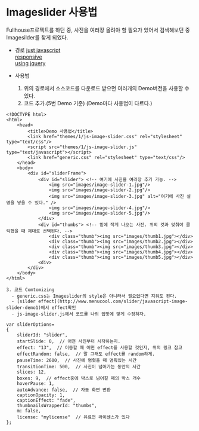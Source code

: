 # Imageslider 사용법
  Fullhouse프로젝트를 하던 중, 사진을 여러장 올려야 할 필요가 있어서 검색해보던 중 Imagesilder를 찾게 되었다.<br>
  - 경로
    [just javascript](http://www.menucool.com/javascript-image-slider)<br>
    [responsive](http://www.menucool.com/responsive-slider)<br>
    [using jquery](http://www.menucool.com/jquery-slider)

  - 사용법
    1. 위의 경로에서 소스코드를 다운로드 받으면 여러개의 Demo버전을 사용할 수 있다.<br>
    2. 코드 추가.(5번 Demo 기준) (Demo마다 사용법이 다르다.)
```
<!DOCTYPE html>
<html> 
	<head>
		<title>Demo 사용법</title>
		<link href="themes/1/js-image-slider.css" rel="stylesheet" type="text/css"/>
		<script src="themes/1/js-image-slider.js" type="text/javascript"></script>
		<link href="generic.css" rel="stylesheet" type="text/css"/>
	</head>
	<body>
		<div id="sliderFrame">
			<div id="slider"> <!-- 여기에 사진을 여러장 추가 가능. -->
				<img src="images/image-slider-1.jpg"/>
				<img src="images/image-slider-2.jpg"/>
				<img src="images/image-slider-3.jpg" alt="여기에 사진 설명을 넣을 수 있다." />
				<img src="images/image-slider-4.jpg"/>
				<img src="images/image-slider-5.jpg"/>
			</div>
			<div id="thumbs"> <!-- 밑에 작게 나오는 사진. 위의 것과 맞춰야 클릭했을 때 제대로 선택된다. -->
	            <div class="thumb"><img src="images/thumb1.jpg"></div>
	            <div class="thumb"><img src="images/thumb2.jpg"></div>
	            <div class="thumb"><img src="images/thumb3.jpg"></div>
	            <div class="thumb"><img src="images/thumb4.jpg"></div>
	            <div class="thumb"><img src="images/thumb5.jpg"></div>
	        <div>
		</div>
	</body>
</html>
```

    3. 코드 Comtomizing
      - generic.css는 Imageslider의 style은 아니라서 필요없다면 지워도 된다. 
      - [silder effect](http://www.menucool.com/slider/javascript-image-slider-demo1)에서 effect확인
      - js-image-slider.js에서 코드를 나의 입맛에 맞게 수정하자. 
```
var sliderOptions=
{
	sliderId: "slider",
	startSlide: 0,  // 어떤 사진부터 시작하는지.
	effect: "13",  // 이동할 때 어떤 effect를 사용할 것인지, 위의 링크 참고
	effectRandom: false,  // 말 그래도 effect를 random하게.
	pauseTime: 2600,  // 사진에 멈췄을 때 멈춰있는 시간
	transitionTime: 500,  // 사진이 넘어가는 동안의 시간
	slices: 12,
	boxes: 9,  // effect중에 박스로 넘어갈 때의 박스 개수
	hoverPause: 1,
	autoAdvance: false,  // 자동 화면 변환 
	captionOpacity: 1,
	captionEffect: "fade",
	thumbnailsWrapperId: "thumbs",
	m: false,
	license: "mylicense"  // 유료면 라이센스가 있다
};
```